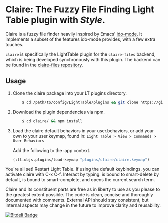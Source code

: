 # Claire: The Fuzzy File Finding Light Table plugin with _Style_.
Claire is a fuzzy file finder heavily inspired by Emacs' [ido-mode](http://www.emacswiki.org/emacs/InteractivelyDoThings).
It implements a subset of the features ido-mode provides, with a few extra touches.

`claire` is specifically the LightTable plugin for the `claire-files` backend, which is being developed synchronously with
this plugin. The backend can be found in the [claire-files repository](http://github.com/joshuafcole/claire-files).

## Usage
1. Clone the claire package into your LT plugins directory.

    ```bash
        $ cd /path/to/config/LightTable/plugins && git clone https://github.com/joshuafcole/claire.git
    ```
2. Download the plugin dependencies via npm.

    ```bash
        $ cd claire/ && npm install
    ```
3. Load the claire default behaviors in your user.behaviors, or add your own to your user.keymap, found in:
    ```Light Table > View > Commands > User Behaviors```

    Add the following to the :app context.
    
    ```lisp
    (:lt.objs.plugins/load-keymap "plugins/claire/claire.keymap")
    ```

You're all set! Restart Light Table. If using the default keybindings, you can activate claire with C-x C-f. Interact by typing. <delete> is bound to smart-delete by default, <tab> is bound to smart-complete, and <enter> opens the current search term.

Claire and its constituent parts are free as in liberty to use as you please to the greatest extent possible. The code is
clean, concise and thoroughly documented with comments. External API should stay consistent, but internal aspects
may change in the future to improve clarity and reusability.


[![Bitdeli Badge](https://d2weczhvl823v0.cloudfront.net/joshuafcole/claire/trend.png)](https://bitdeli.com/free "Bitdeli Badge")

